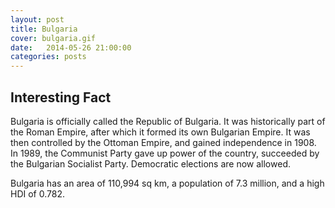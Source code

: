 ```yaml
---
layout: post
title: Bulgaria
cover: bulgaria.gif
date:   2014-05-26 21:00:00
categories: posts
---
```


## Interesting Fact

Bulgaria is officially called the Republic of Bulgaria. It was historically part of the Roman Empire, after which it formed its own Bulgarian Empire. It was then controlled by the Ottoman Empire, and gained independence in 1908. In 1989, the Communist Party gave up power of the country, succeeded by the Bulgarian Socialist Party. Democratic elections are now allowed. 

Bulgaria has an area of 110,994 sq km, a population of 7.3 million, and a high HDI of 0.782. 
